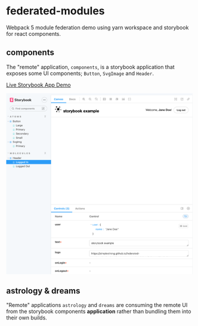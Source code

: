 # federated-modules

Webpack 5 module federation demo using yarn workspace and storybook for react components.

## components

The "remote" application, `components`, is a storybook application that exposes some UI components; `Button`, `SvgImage` and `Header`.

[Live Storybook App Demo](https://simplesthing.github.io/federated-modules/@simplesthing/components/index.html)

<img src="https://github.com/simplesthing/federated-modules/blob/main/packages/assets/components-storybook.png?raw=true"  width="500" />

## astrology & dreams

"Remote" applications `astrology` and `dreams` are consuming the remote UI from the storybook components **application** rather than bundling them into their own builds.
